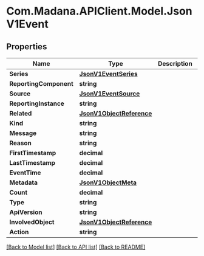 
# Com.Madana.APIClient.Model.JsonV1Event

## Properties

Name | Type | Description | Notes
------------ | ------------- | ------------- | -------------
**Series** | [**JsonV1EventSeries**](JsonV1EventSeries.md) |  | [optional] 
**ReportingComponent** | **string** |  | [optional] 
**Source** | [**JsonV1EventSource**](JsonV1EventSource.md) |  | [optional] 
**ReportingInstance** | **string** |  | [optional] 
**Related** | [**JsonV1ObjectReference**](JsonV1ObjectReference.md) |  | [optional] 
**Kind** | **string** |  | [optional] 
**Message** | **string** |  | [optional] 
**Reason** | **string** |  | [optional] 
**FirstTimestamp** | **decimal** |  | [optional] 
**LastTimestamp** | **decimal** |  | [optional] 
**EventTime** | **decimal** |  | [optional] 
**Metadata** | [**JsonV1ObjectMeta**](JsonV1ObjectMeta.md) |  | [optional] 
**Count** | **decimal** |  | [optional] 
**Type** | **string** |  | [optional] 
**ApiVersion** | **string** |  | [optional] 
**InvolvedObject** | [**JsonV1ObjectReference**](JsonV1ObjectReference.md) |  | [optional] 
**Action** | **string** |  | [optional] 

[[Back to Model list]](../README.md#documentation-for-models)
[[Back to API list]](../README.md#documentation-for-api-endpoints)
[[Back to README]](../README.md)

